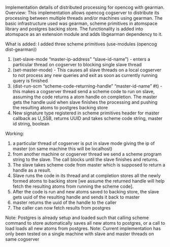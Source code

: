 ﻿Implementation details of distributed processing for opencog with gearman.
Overview:
This implementation allows opencog cogserver to distribute its processing between multiple threads and/or machines using gearman. The basic infrastructure used was gearman, scheme primitives in atomspace library and postgres backing store. The functionality is added into atomspace as an extension module and adds libgearman dependency to it. 


What is added:
I added three scheme primitives (use-modules (opencog dist-gearman))
1. (set-slave-mode “master-ip-address” “slave-id-name”) - enters a particular thread on cogserver to blocking single slave thread
2. (set-master-mode)  - This causes all slave threads on a local cogserver to not process any new queries and exit as soon as currently running query is finished
3. (dist-run-scm “scheme-code-returning-handle” “master-id-name” #t) - this makes a cogserver thread send a scheme code to run on slave, assuming the code returns a atom handle on completion. The master gets the handle uuid when slave finishes the processing and pushing the resulting atoms to postgres backing store
4. New signature type registered in scheme primitives header for master callback as U_SSB, returns UUID and takes scheme code string, master id string, boolean


Working:
1. a particular thread of cogserver is put in slave mode giving the ip of master (on same machine this will be localhost)
2. from another machine or cogserver thread  we send a scheme program string to the slave. The call blocks until the slave finishes and returns.
3. The slave takes scheme code from master which is supposed to return a handle as a result. 
4. Slave runs the code in its thread and at completion stores all the newly formed atoms to backing store [we assume the returned handle will help fetch the resulting atoms from running the scheme code].
5. After the code is run and new atoms saved to backing store, the slave gets uuid of the resulting handle and sends it back to master
6. master returns the uuid of the handle to the caller
7. The caller can now fetch results from postgres 


Note: Postgres is already setup and loaded such that calling scheme command to store automatically saves all new atoms to postgres, or a call to load loads all new atoms from postgres.
Note: Current implementation has only been tested on a single machine with slave and master threads on same cogserver
